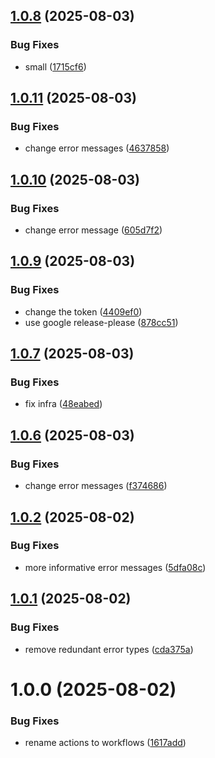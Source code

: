 ## [1.0.8](https://github.com/somduttasinha/s3-proxy/compare/v1.0.7...v1.0.8) (2025-08-03)


### Bug Fixes

* small ([1715cf6](https://github.com/somduttasinha/s3-proxy/commit/1715cf63b471c4cb8b253b507bb5903c6fbf38bd))

## [1.0.11](https://github.com/somduttasinha/s3-proxy/compare/v1.0.10...v1.0.11) (2025-08-03)


### Bug Fixes

* change error messages ([4637858](https://github.com/somduttasinha/s3-proxy/commit/46378582e1989a21ee667ff9a5723d981c7b17aa))

## [1.0.10](https://github.com/somduttasinha/s3-proxy/compare/v1.0.9...v1.0.10) (2025-08-03)


### Bug Fixes

* change error message ([605d7f2](https://github.com/somduttasinha/s3-proxy/commit/605d7f2e4cc02dd1007a5a0716ed33322819498f))

## [1.0.9](https://github.com/somduttasinha/s3-proxy/compare/v1.0.8...v1.0.9) (2025-08-03)


### Bug Fixes

* change the token ([4409ef0](https://github.com/somduttasinha/s3-proxy/commit/4409ef0d4af476ffd80a2ee9736b80b40011983b))
* use google release-please ([878cc51](https://github.com/somduttasinha/s3-proxy/commit/878cc51f1e06bbd0c7019b3779db92759edd635e))

## [1.0.7](https://github.com/somduttasinha/s3-proxy/compare/v1.0.6...v1.0.7) (2025-08-03)


### Bug Fixes

* fix infra ([48eabed](https://github.com/somduttasinha/s3-proxy/commit/48eabed5b0a8ccb9d8213a4710b0aa604ab421c9))

## [1.0.6](https://github.com/somduttasinha/s3-proxy/compare/v1.0.5...v1.0.6) (2025-08-03)


### Bug Fixes

* change error messages ([f374686](https://github.com/somduttasinha/s3-proxy/commit/f37468648b2f415efdb555f37b1e56bfeb4f9141))

## [1.0.2](https://github.com/somduttasinha/s3-proxy/compare/v1.0.1...v1.0.2) (2025-08-02)


### Bug Fixes

* more informative error messages ([5dfa08c](https://github.com/somduttasinha/s3-proxy/commit/5dfa08ca5316ebfe40d95f6e3475e8939ce8f9d9))

## [1.0.1](https://github.com/somduttasinha/s3-proxy/compare/v1.0.0...v1.0.1) (2025-08-02)


### Bug Fixes

* remove redundant error types ([cda375a](https://github.com/somduttasinha/s3-proxy/commit/cda375a6385c08e57264ed4af00f4b9a27862375))

# 1.0.0 (2025-08-02)


### Bug Fixes

* rename actions to workflows ([1617add](https://github.com/somduttasinha/s3-proxy/commit/1617add8ecac8a1c473070d066eeb01ad1a95906))
